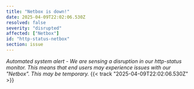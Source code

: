 ```yaml
---
title: "Netbox is down!"
date: 2025-04-09T22:02:06.530Z
resolved: false
severity: "disrupted"
affected: ["Netbox"]
id: "http-status-netbox"
section: issue
---
```


**Automated system alert* - We are sensing a disruption in our http-status monitor. This means that end users may experience issues with our "Netbox". This may be temporary.* {{< track "2025-04-09T22:02:06.530Z" >}}
